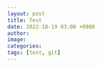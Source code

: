 ```yaml
---
layout: post
title: Test
date: 2022-10-19 03:00 +0900
author:
image:
categories:
tags: [test, git]
---
```

